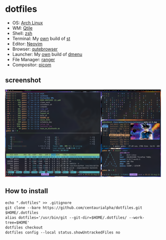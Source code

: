 # dotfiles

- OS: [Arch Linux](https://archlinux.org/)
- WM: [Qtile](http://www.qtile.org/)
- Shell: [zsh](https://www.zsh.org/)
- Terminal: My [own](https://github.com/centaurialpha/st) build of [st](https://st.suckless.org/)
- Editor: [Neovim](https://neovim.io/)
- Browser: [qutebrowser](https://qutebrowser.org/)
- Launcher: My [own](https://github.com/centaurialpha/dmenu) build of [dmenu](https://tools.suckless.org/dmenu/)
- File Manager: [ranger](https://ranger.github.io/)
- Compositor: [picom](https://github.com/yshui/picom)

## screenshot
![screenshot qtile](screenshot-dotfiles-qtile.png)

## How to install
```
echo ".dotfiles" >> .gitignore
git clone --bare https://github.com/centaurialpha/dotfiles.git $HOME/.dotfiles
alias dotfiles='/usr/bin/git --git-dir=$HOME/.dotfiles/ --work-tree=$HOME'
dotfiles checkout
dotfiles config --local status.showUntrackedFiles no
```
